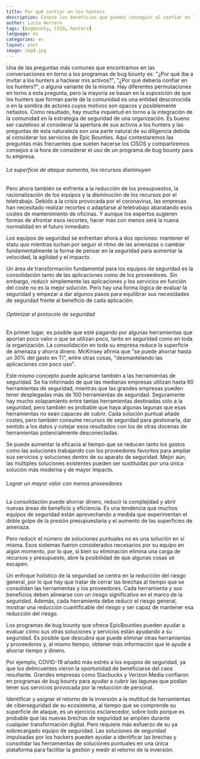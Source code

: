 ```yaml
---
title: Por qué confiar en los hunters
description: Conoce los beneficios que puedes conseguir al confiar en los hunters para un programa de bug bounty.
author: Lucía Herrero
tags: [bugbounty, CISO, hunters]
language: es
categories: es
layout: post
image: img4.jpg
---
```


Una de las preguntas más comunes que encontramos en las conversaciones en torno a los programas de bug bounty es: "¿Por qué iba a invitar a los hunters a hackear mis activos?", "¿Por qué debería confiar en los hunters?", o alguna variante de la misma.
Hay diferentes permutaciones en torno a esta pregunta, pero la mayoría se basan en la suposición de que los hunters que forman parte de la comunidad es una entidad desconocida o en la sombra de actores cuyos motivos son opacos y posiblemente nefastos.
Como resultado, hay mucha inquietud en torno a la integración de la comunidad en la estrategia de seguridad de una organización.
Es bueno ser cauteloso al considerar la apertura de sus activos a los hunters y las preguntas de esta naturaleza son una parte natural de su diligencia debida al considerar los servicios de Epic Bounties.
Aquí contestaremos las preguntas más frecuentes que suelen hacerse los CISOS y compartiremos consejos a la hora de considerar el uso de un programa de bug bounty para tu empresa.  

###### La superficie de ataque aumenta, los recursos disminuyen 

Pero ahora también se enfrenta a la reducción de los presupuestos, la racionalización de los equipos y la disminución de los recursos por el teletrabajo. Debido a la crisis provocada por el coronavirus, las empresas han necesitado realizar recortes o adaptarse al teletrabajo abaratando esos costes de mantenimiento de oficinas. Y aunque los expertos sugieren formas de afrontar esos recortes, hacer más con menos será la nueva normalidad en el futuro inmediato. 

Los equipos de seguridad se enfrentan ahora a dos opciones: mantener el statu quo mientras luchan por seguir el ritmo de las amenazas o cambiar fundamentalmente la forma de pensar en la seguridad para aumentar la velocidad, la agilidad y el impacto. 

Un área de transformación fundamental para los equipos de seguridad es la consolidación tanto de las aplicaciones como de los proveedores. Sin embargo, reducir simplemente las aplicaciones y los servicios en función del coste no es la mejor solución. Pero hay una forma lógica de evaluar la seguridad y empezar a dar algunos pasos para equilibrar sus necesidades de seguridad frente al beneficio de cada aplicación. 

###### Optimizar el protocolo de seguridad

En primer lugar, es posible que esté pagando por algunas herramientas que aportan poco valor o que se utilizan poco, tanto en seguridad como en toda la organización. La consolidación en toda su empresa reduce la superficie de amenaza y ahorra dinero. McKinsey afirma que "se puede ahorrar hasta un 30% del gasto en TI", entre otras cosas, "desmantelando las aplicaciones con poco uso".  

Este mismo concepto puede aplicarse también a las herramientas de seguridad. Se ha informado de que las medianas empresas utilizan hasta 60 herramientas de seguridad, mientras que las grandes empresas pueden tener desplegadas más de 100 herramientas de seguridad. Seguramente hay mucho solapamiento entre tantas herramientas destinadas sólo a la seguridad, pero también es probable que haya algunas lagunas que esas herramientas no sean capaces de cubrir. Cada solución puntual añade costes, pero también consume recursos de seguridad para gestionarla, dar sentido a los datos y cotejar esos resultados con los de otras docenas de herramientas potencialmente desconectadas.  

Se puede aumentar la eficacia al tiempo que se reducen tanto los gastos como las soluciones trabajando con los proveedores favoritos para ampliar sus servicios y soluciones dentro de su aparato de seguridad. Mejor aún, las múltiples soluciones existentes pueden ser sustituidas por una única solución más moderna y de mayor impacto.  

###### Lograr un mayor valor con menos proveedores 

La consolidación puede ahorrar dinero, reducir la complejidad y abrir nuevas áreas de beneficio y eficiencia. Es una tendencia que muchos equipos de seguridad están aprovechando a medida que experimentan el doble golpe de la presión presupuestaria y el aumento de las superficies de amenaza. 

Pero reducir el número de soluciones puntuales no es una solución en sí misma. Esos sistemas fueron considerados necesarios por su equipo en algún momento, por lo que, si bien su eliminación elimina una carga de recursos y presupuesto, abre la posibilidad de que algunas cosas se escapen.  

Un enfoque holístico de la seguridad se centra en la reducción del riesgo general, por lo que hay que tratar de cerrar las brechas al tiempo que se consolidan las herramientas y los proveedores. Cada herramienta y sus beneficios deben alinearse con un riesgo significativo en el marco de la seguridad. Además, cada herramienta debe reducir el riesgo general, mostrar una reducción cuantificable del riesgo y ser capaz de mantener esa reducción del riesgo. 

Los programas de bug bounty que ofrece EpicBounties pueden ayudar a evaluar  cómo sus otras soluciones y servicios están ayudando a su seguridad. Es posible que descubra que puede eliminar otras herramientas y proveedores y, al mismo tiempo, obtener más información que le ayude a ahorrar tiempo y dinero.  

Por ejemplo, COVID-19 añadió más estrés a los equipos de seguridad, ya que los delincuentes vieron la oportunidad de beneficiarse del caos resultante. Grandes empresas como Stacbucks y Verizon Media confiaron en programas de bug bounty para ayudar a cubrir las lagunas que podían tener sus servicios provocada por la reducción de personal. 

Identificar y asignar el retorno de la inversión a la multitud de herramientas de ciberseguridad de su ecosistema, al tiempo que se comprende su superficie de ataque, es un ejercicio esclarecedor, sobre todo porque es probable que las nuevas brechas de seguridad se amplíen durante cualquier transformación digital. Pero requiere más esfuerzo de su ya sobrecargado equipo de seguridad. Las soluciones de seguridad impulsadas por los hackers pueden ayudar a identificar las brechas y consolidar las herramientas de soluciones puntuales en una única plataforma para facilitar la gestión y medir el retorno de la inversión. 
